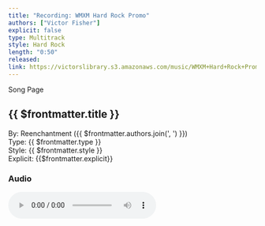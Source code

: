 ```yaml
---
title: "Recording: WMXM Hard Rock Promo"
authors: ["Victor Fisher"]
explicit: false
type: Multitrack
style: Hard Rock
length: "0:50"
released:
link: https://victorslibrary.s3.amazonaws.com/music/WMXM+Hard+Rock+Promo/WMXM+Hard+Rock+Promo.mp3
---
```


<g-link to="/song/wmxm-hard-rock-promo">Song Page</g-link>

## {{ $frontmatter.title }}

By: <g-link to="/band/reenchantment">Reenchantment</g-link> ({{ $frontmatter.authors.join(', ') }})  
Type: {{ $frontmatter.type }}  
Style: {{ $frontmatter.style }}  
Explicit: {{$frontmatter.explicit}}

### Audio

<audio controls controlsList="nodownload">
  <source :src="$frontmatter.link" type="audio/mpeg">
Your browser does not support the audio element.
</audio>
